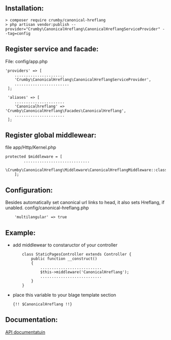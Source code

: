 Installation:
-------------
```
> composer require crumby/canonical-hreflang
> php artisan vendor:publish --provider="Crumby\CanonicalHreflang\CanonicalHreflangServiceProvider" --tag=config
```

Register service and facade:
----------------------------
File: config/app.php
```
'providers' => [
    ......................
    'Crumby\CanonicalHreflang\CanonicalHreflangServiceProvider',
    ........................
 ];
 
 'aliases' => [ 
    ......................
    'Canonicalhreflang' => 'Crumby\CanonicalHreflang\Facades\CanonicalHreflang',
    ......................
 ];
```

Register global middlewear:
--------------------------
file app/Http/Kernel.php 
```
protected $middleware = [
        .............................
        \Crumby\CanonicalHreflang\Middleware\CanonicalHreflangMiddleware::class
    ];
```
         
Configuration:
--------------
Besides automatically set canonical url links to head, it also sets Hreflang, if unabled.
config/canonical-hreflang.php
```
    'multilangular' => true
```
        
Example:
--------
- add middlewear to constaructor of your controller
    ```
        class StaticPagesController extends Controller {
            public function __construct()
            {
                ...........................
                $this->middleware('CanonicalHreflang');
                ...........................
            }
        }
    ```

- place this variable to your blage template <head> section
    ```
    {!! $CanonicalHreflang !!} 

    ````   

Documentation:
-------------
<a href="https://www.crumby-pack.com/packages/laravel-54-hreflang-canonical-tags">API documentatuin</a>